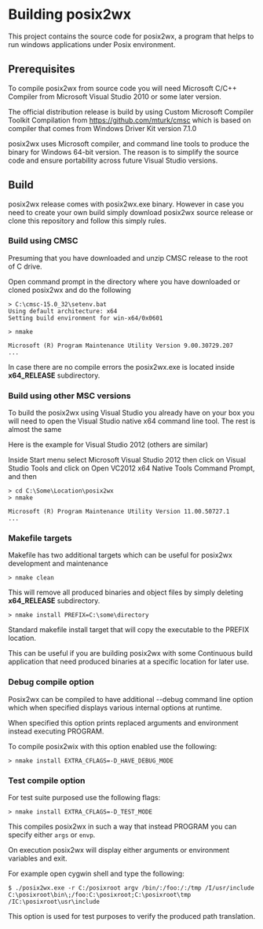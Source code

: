 # Building posix2wx

This project contains the source code for posix2wx, a program
that helps to run windows applications under Posix environment.

## Prerequisites

To compile posix2wx from source code you will need
Microsoft C/C++ Compiler from Microsoft Visual Studio 2010
or some later version.

The official distribution release is build by using
Custom Microsoft Compiler Toolkit Compilation from
<https://github.com/mturk/cmsc> which is based on compiler
that comes from Windows Driver Kit version 7.1.0

posix2wx uses Microsoft compiler, and command line tools to
produce the binary for Windows 64-bit version. The reason is
to simplify the source code and ensure portability across future
Visual Studio versions.

## Build

posix2wx release comes with posix2wx.exe binary. However in
case you need to create your own build simply
download posix2wx source release or clone
this repository and follow this simply rules.

### Build using CMSC

Presuming that you have downloaded and unzip CMSC release
to the root of C drive.

Open command prompt in the directory where you have
downloaded or cloned posix2wx and do the following

```no-highlight
> C:\cmsc-15.0_32\setenv.bat
Using default architecture: x64
Setting build environment for win-x64/0x0601

> nmake

Microsoft (R) Program Maintenance Utility Version 9.00.30729.207
...
```
In case there are no compile errors the posix2wx.exe is located
inside **x64_RELEASE** subdirectory.

### Build using other MSC versions

To build the posix2wx using Visual Studio you already
have on your box you will need to open the Visual Studio
native x64 command line tool. The rest is almost the same

Here is the example for Visual Studio 2012 (others are similar)

Inside Start menu select Microsoft Visual Studio 2012 then
click on Visual Studio Tools and click on
Open VC2012 x64 Native Tools Command Prompt, and then

```no-highlight
> cd C:\Some\Location\posix2wx
> nmake

Microsoft (R) Program Maintenance Utility Version 11.00.50727.1
...
```

### Makefile targets

Makefile has two additional targets which can be useful
for posix2wx development and maintenance

```no-highlight
> nmake clean
```

This will remove all produced binaries and object files
by simply deleting **x64_RELEASE** subdirectory.

```no-highlight
> nmake install PREFIX=C:\some\directory
```

Standard makefile install target that will
copy the executable to the PREFIX location.

This can be useful if you are building posix2wx with
some Continuous build application that need produced
binaries at a specific location for later use.

### Debug compile option

Posix2wx can be compiled to have additional --debug
command line option which when specified displays various
internal options at runtime.

When specified this option prints replaced arguments
and environment instead executing PROGRAM.

To compile posix2wix with  this option enabled
use the following:

```no-highlight
> nmake install EXTRA_CFLAGS=-D_HAVE_DEBUG_MODE
```

### Test compile option

For test suite purposed use the following flags:

```no-highlight
> nmake install EXTRA_CFLAGS=-D_TEST_MODE
```

This compiles posix2wx in such a way that instead
PROGRAM you can specify either `args` or `envp`.

On execution posix2wx will display either arguments
or environment variables and exit.

For example open cygwin shell and type the following:

```no-highlight
$ ./posix2wx.exe -r C:/posixroot argv /bin/:/foo:/:/tmp /I/usr/include
C:\posixroot\bin\;/foo:C:\posixroot;C:\posixroot\tmp
/IC:\posixroot\usr\include

```

This option is used for test purposes to verify the
produced path translation.

